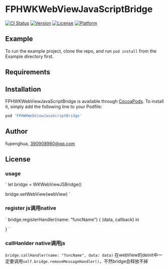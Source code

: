 # FPHWKWebViewJavaScriptBridge

[![CI Status](https://img.shields.io/travis/fupenghua/FPHWKWebViewJavaScriptBridge.svg?style=flat)](https://travis-ci.org/fupenghua/FPHWKWebViewJavaScriptBridge)
[![Version](https://img.shields.io/cocoapods/v/FPHWKWebViewJavaScriptBridge.svg?style=flat)](https://cocoapods.org/pods/FPHWKWebViewJavaScriptBridge)
[![License](https://img.shields.io/cocoapods/l/FPHWKWebViewJavaScriptBridge.svg?style=flat)](https://cocoapods.org/pods/FPHWKWebViewJavaScriptBridge)
[![Platform](https://img.shields.io/cocoapods/p/FPHWKWebViewJavaScriptBridge.svg?style=flat)](https://cocoapods.org/pods/FPHWKWebViewJavaScriptBridge)

## Example

To run the example project, clone the repo, and run `pod install` from the Example directory first.

## Requirements

## Installation

FPHWKWebViewJavaScriptBridge is available through [CocoaPods](https://cocoapods.org). To install
it, simply add the following line to your Podfile:

```ruby
pod 'FPHWKWebViewJavaScriptBridge'
```

## Author

fupenghua, 390908980@qq.com

## License

### usage
`
 let bridge = WKWebViewJSBridge()
 
 bridge.setWebView(webView)
`
### register  js调用native
`
bridge.registerHandler(name: "funcName") { (data, callback) in 
    
}
`
### callHanlder native调用js

`
bridge.callHandler(name: "funcName", data: data)
`
在webView的deinit中一定要调用`self.bridge.removeMessageHandler()`，不然bridge会释放不掉

